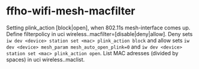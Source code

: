 ffho-wifi-mesh-macfilter
========================

Setting plink_action [block|open], when 802.11s mesh-interface comes up. Define
filterpolicy in uci wireless.<wifi-iface>.macfilter=[disable|deny|allow]. Deny
sets ``iw dev <device> station set <mac> plink_action block`` and allow sets
``iw dev <device> mesh_param mesh_auto_open_plink=0`` and ``iw dev <device>
station set <mac> plink_action open``. List MAC adresses (divided by spaces) in
uci wireless.<wifi-iface>.maclist.
